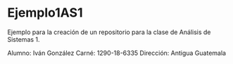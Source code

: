 # Ejemplo1AS1
Ejemplo para la creación de un repositorio para la clase de Análisis de Sistemas 1.

Alumno: Iván González
Carné: 1290-18-6335
Dirección: Antigua Guatemala